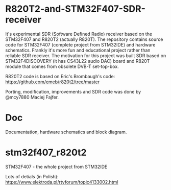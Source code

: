 # R820T2-and-STM32F407-SDR-receiver
It's experimental SDR (Software Defined Radio) receiver based on the STM32F407 and R820T2 (actually R820T). The repository contains source code for STM32F407 (complete project from STM32IDE) and hardware schematics. Frankly it's more fun and educational project rather than reliable SDR receiver. The motivation for this project was built SDR based on STM32F4DISCOVERY (it has CS43L22 audio DAC) board and R820T module that comes from obsolete DVB-T set-top-box.

R820T2 code is based on Eric's Brombaugh's code: https://github.com/emeb/r820t2/tree/master

Porting, modification, improvements and SDR code was done by @mcy7880 Maciej Fajfer.

# Doc
Documentation, hardware schematics and block diagram.

# stm32f407_r820t2
STM32F407 - the whole project from STM32IDE

Lots of detials (in Polish): https://www.elektroda.pl/rtvforum/topic4133002.html
